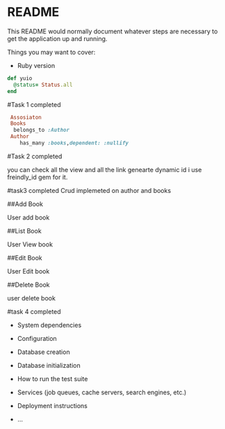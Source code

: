 # README

This README would normally document whatever steps are necessary to get the
application up and running.

Things you may want to cover:

* Ruby version
```ruby
def yuio
  @status= Status.all
end
```
#Task 1 
completed
```ruby
 Assosiaton 
 Books
  belongs_to :Author 
 Author
    has_many :books,dependent: :nullify
```
#Task 2
completed

<p>you can check all the view and all the link genearte dynamic id 
i use freindly_id gem for it.</p>

#task3 
completed 
Crud  implemeted on author and books

##Add Book <p> User add book </p>
##List Book  <p> User View book </p>
##Edit Book <p> User Edit book </p>
##Delete Book <p> user delete book </p>

#task 4 
completed 

* System dependencies

* Configuration

* Database creation

* Database initialization

* How to run the test suite

* Services (job queues, cache servers, search engines, etc.)

* Deployment instructions

* ...
